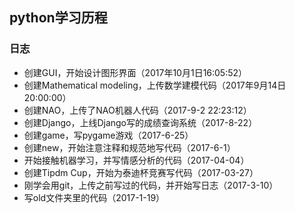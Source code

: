 ## python学习历程
### 日志 
- 创建GUI，开始设计图形界面（2017年10月1日16:05:52）
- 创建Mathematical modeling，上传数学建模代码（2017年9月14日20:00:00）
- 创建NAO，上传了NAO机器人代码（2017-9-2 22:23:12）
- 创建Django，上线Django写的成绩查询系统（2017-8-22）
- 创建game，写pygame游戏（2017-6-25）
- 创建new，开始注意注释和规范地写代码（2017-6-1）
- 开始接触机器学习，并写情感分析的代码（2017-04-04）
- 创建Tipdm Cup，开始为泰迪杯竞赛写代码（2017-03-27）
- 刚学会用git，上传之前写过的代码，并开始写日志（2017-3-10）
- 写old文件夹里的代码（2017-1-19）